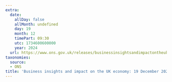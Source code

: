```yaml
---
extra:
  date:
    allDay: false
    allMonth: undefined
    day: 19
    month: 12
    timePart: 09:30
    utc: 1734600600000
    year: 2024
  url: https://www.ons.gov.uk/releases/businessinsightsandimpactontheukeconomy19december2024
taxonomies:
  source:
  - ONS
title: 'Business insights and impact on the UK economy: 19 December 2024'
---
```

